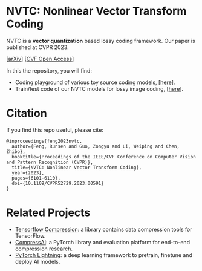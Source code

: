# NVTC: Nonlinear Vector Transform Coding

NVTC is a **vector quantization** based lossy coding framework.
Our paper is published at CVPR 2023.

[[arXiv](https://arxiv.org/abs/2305.16025)] 
[[CVF Open Access](https://openaccess.thecvf.com/content/CVPR2023/html/Feng_NVTC_Nonlinear_Vector_Transform_Coding_CVPR_2023_paper.html)] 

In this the repository, you will find:

* Coding playground of various toy source coding models, [[here](./toy)].
* Train/test code of our NVTC models for lossy image coding, [[here](./image)].

# Citation
If you find this repo useful, please cite:

```
@inproceedings{feng2023nvtc,
  author={Feng, Runsen and Guo, Zongyu and Li, Weiping and Chen, Zhibo},
  booktitle={Proceedings of the IEEE/CVF Conference on Computer Vision and Pattern Recognition (CVPR)}, 
  title={NVTC: Nonlinear Vector Transform Coding}, 
  year={2023},
  pages={6101-6110},
  doi={10.1109/CVPR52729.2023.00591}
}
```

# Related Projects
* [Tensorflow Compression](https://github.com/tensorflow/compression): a library contains data compression tools for TensorFlow.
* [CompressAI](https://github.com/InterDigitalInc/CompressAI): a PyTorch library and evaluation platform for end-to-end compression research.
* [PyTorch Lightning](https://github.com/Lightning-AI/pytorch-lightning): a deep learning framework to pretrain, finetune and deploy AI models.
